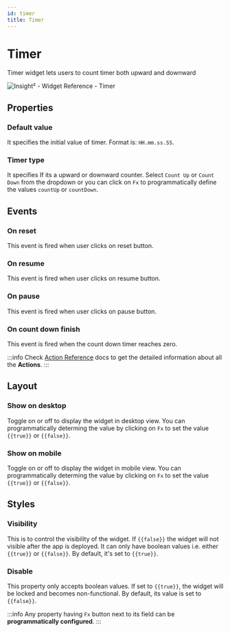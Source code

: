 ```yaml
---
id: timer
title: Timer
---
```

# Timer

Timer widget lets users to count timer both upward and downward



![Insight² - Widget Reference - Timer](/_images/insight2/widgets/timer/timer.png)



## Properties

### Default value

It specifies the initial value of timer. Format is: `HH.mm.ss.SS`.

### Timer type

It specifies If its a upward or downward counter. Select `Count Up` or `Count Down` from the dropdown or you can click on `Fx` to programmatically define the values `countUp` or `countDown`.

## Events

### On reset
This event is fired when user clicks on reset button.
### On resume
This event is fired when user clicks on resume button.
### On pause
This event is fired when user clicks on pause button.
### On count down finish
This event is fired when the count down timer reaches zero.

:::info
Check [Action Reference](/docs/actions/show-alert) docs to get the detailed information about all the **Actions**.
:::

## Layout

### Show on desktop

Toggle on or off to display the widget in desktop view. You can programmatically determing the value by clicking on `Fx` to set the value `{{true}}` or `{{false}}`.
### Show on mobile

Toggle on or off to display the widget in mobile view. You can programmatically determing the value by clicking on `Fx` to set the value `{{true}}` or `{{false}}`.

## Styles

### Visibility

This is to control the visibility of the widget. If `{{false}}` the widget will not visible after the app is deployed. It can only have boolean values i.e. either `{{true}}` or `{{false}}`. By default, it's set to `{{true}}`.
### Disable

This property only accepts boolean values. If set to `{{true}}`, the widget will be locked and becomes non-functional. By default, its value is set to `{{false}}`.

:::info
Any property having `Fx` button next to its field can be **programmatically configured**.
:::
